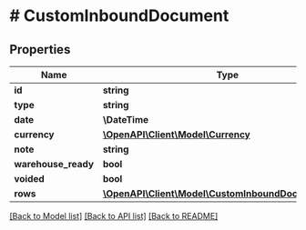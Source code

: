 # # CustomInboundDocument

## Properties

Name | Type | Description | Notes
------------ | ------------- | ------------- | -------------
**id** | **string** |  | [optional]
**type** | **string** |  | [optional]
**date** | **\DateTime** |  |
**currency** | [**\OpenAPI\Client\Model\Currency**](Currency.md) |  | [optional]
**note** | **string** |  | [optional]
**warehouse_ready** | **bool** |  | [optional]
**voided** | **bool** |  | [optional]
**rows** | [**\OpenAPI\Client\Model\CustomInboundDocumentRow[]**](CustomInboundDocumentRow.md) |  |

[[Back to Model list]](../../README.md#models) [[Back to API list]](../../README.md#endpoints) [[Back to README]](../../README.md)
